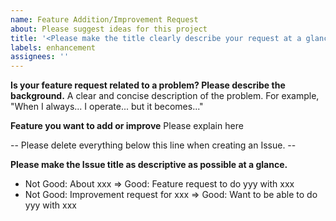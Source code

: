 ```yaml
---
name: Feature Addition/Improvement Request
about: Please suggest ideas for this project
title: '<Please make the title clearly describe your request at a glance>'
labels: enhancement
assignees: ''
---
```


**Is your feature request related to a problem? Please describe the background.**
A clear and concise description of the problem.
For example, "When I always... I operate... but it becomes..."

**Feature you want to add or improve**
Please explain here

-- Please delete everything below this line when creating an Issue. --

**Please make the Issue title as descriptive as possible at a glance.**

- Not Good: About xxx => Good: Feature request to do yyy with xxx
- Not Good: Improvement request for xxx => Good: Want to be able to do yyy with xxx
